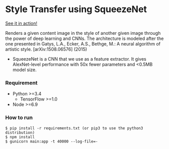 # Style Transfer using SqueezeNet #

[See it in action!](https://style-transferer.herokuapp.com/)

Renders a given content image in the style of another given image through the power of deep learning and CNNs. The architecture is modeled after the one presented in Gatys, L.A., Ecker, A.S., Bethge, M.: A neural algorithm of artistic style. [arXiv:1508.06576] (2015)

+ SqueezeNet is a CNN that we use as a feature extractor. It gives AlexNet-level performance with 50x fewer parameters and <0.5MB model size.


### Requirement ###

- Python >=3.4
  - TensorFlow >=1.0
- Node >=6.9


### How to run ###

    $ pip install -r requirements.txt (or pip3 to use the python3 distribution)
    $ npm install
    $ gunicorn main:app -t 40000 --log-file=-
